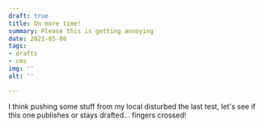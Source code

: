 ```yaml
---
draft: true
title: On more time!
summary: Please this is getting annoying
date: 2021-05-08
tags:
- drafts
- cms
img: ''
alt: ''

---
```

I think pushing some stuff from my local disturbed the last test, let's see if this one publishes or stays drafted... fingers crossed!